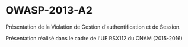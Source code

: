 # OWASP-2013-A2
Présentation de la Violation de Gestion d'authentification et de Session.

Présentation réalisé dans le cadre de l'UE RSX112 du CNAM (2015-2016)
